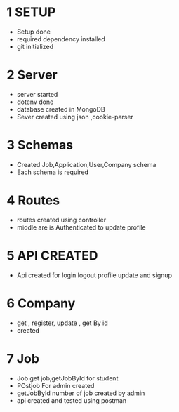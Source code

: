 # 1 SETUP
  - Setup done 
  - required dependency installed 
  - git initialized 

# 2 Server
 - server started
 - dotenv done 
 - database created in MongoDB
 - Sever created using json ,cookie-parser
 # 3 Schemas
 - Created Job,Application,User,Company schema
 - Each schema is required
 # 4 Routes
 - routes created using controller
 - middle are is Authenticated to update profile 
 
# 5 API CREATED  
 - Api created for login logout profile update and signup

# 6 Company
  - get , register, update , get By id
  - created

# 7 Job
 - Job get job,getJobById for student
 - POstjob For admin created 
 - getJobById number of job created by admin
 - api created and tested using postman 